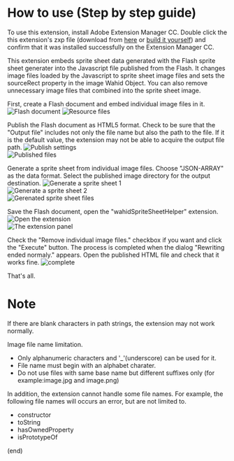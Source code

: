 # How to use (Step by step guide)
To use this extension, install Adobe Extension Manager CC.  Double click the this extension's zxp file (download from [here](./exported/wahidSpriteSheetHelper.zxp) or [build it yourself](./README.md#how-to-build-the-extension)) and confirm that it was installed successfully on the Extension Manager CC.

This extension embeds sprite sheet data generated with the Flash sprite sheet generater into the Javascript file published from the Flash.  It changes image files loaded by the Javascript to sprite sheet image files and sets the sourceRect property in the image Wahid Object.  You can also remove unnecessary image files that combined into the sprite sheet image.


First, create a Flash document and embed individual image files in it.
![Flash document](./doc_res/en/fladoc.png)
![Resource files](./doc_res/en/originalresources.png)


Publish the Flash document as HTML5 format.  Check to be sure that the "Output file" includes not only the file name but also the path to the file. If it is the default value, the extension may not be able to acquire the output file path.
![Publish settings](./doc_res/en/publishsettings.png)  
![Published files](./doc_res/en/published.png)  


Generate a sprite sheet from individual image files.  Choose "JSON-ARRAY" as the data format.  Select the 
published image directory for the output destination.
![Generate a sprite sheet 1](./doc_res/en/generatespritesheet1.png)  
![Generate a sprite sheet 2](./doc_res/en/generatespritesheet2.png)  
![Gerenated sprite sheet files](./doc_res/en/generatedspritesheets.png)  


Save the Flash document, open the "wahidSpriteSheetHelper" extension.
![Open the extension](./doc_res/en/openextension.png)  
![The extension panel](./doc_res/en/extension.png)  


Check the "Remove individual image files." checkbox if you want and click the "Execute" button.  The process is completed when the dialog "Rewriting ended normaly." appears.  Open the published HTML file and check that it works fine.
![complete](./doc_res/en/done.png)  


That's all.


# Note
If there are blank characters in path strings, the extension may not work normally.

Image file name limitation.
 * Only alphanumeric characters and '_'(underscore) can be used for it.
 * File name must begin with an alphabet charater.
 * Do not use files with same base name but different suffixes only (for example:image.jpg and image.png)
 
In addition, the extension cannot handle some file names. For example, the following file names will occurs an error, but are not limited to.
* constructor
* toString
* hasOwnedProperty
* isPrototypeOf

(end)
